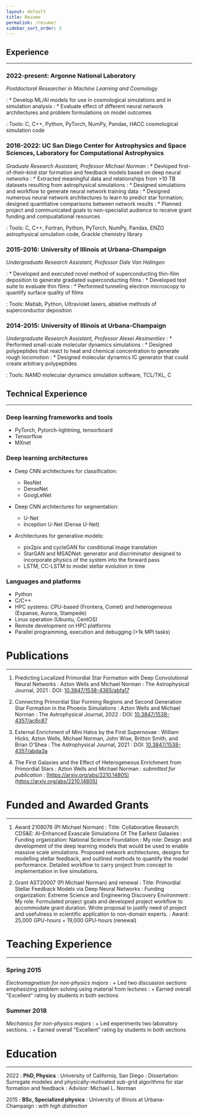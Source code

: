 ```yaml
---
layout: default
title: Resume   
permalink: /resume/
sidebar_sort_order: 2
---
```






## Experience

- - -

### 2022-present: Argonne National Laboratory

*Postdoctoral Researcher in Machine Learning and Cosmology*

:   * Develop ML/AI models for use in cosmological simulations and in simulation analysis
:   * Evaluate effect of different neural network architectures and problem formulations on model outcomes

:   Tools: C, C++, Python, PyTorch, NumPy, Pandas, HACC cosmological simulation code

### 2016-2022: UC San Diego Center for Astrophysics and Space Sciences, Laboratory for Computational Astrophysics
*Graduate Research Assistant, Professor Michael Norman*
:   * Devloped first-of-their-kind star formation and feedback models based on deep neural networks
:   * Extracted meaningful data and relationships from >10 TB datasets resulting from astrophysical simulations
:   * Designed simulations and workflow to generate neural network training data
:   * Designed numerous neural network architectures to learn to predict star formation; designed quantitative comparisons between network results
:   * Planned project and communicated goals to non-specialist audience to receive grant funding and compuatational resources

:   Tools: C, C++, Fortran, Python, PyTorch, NumPy, Pandas, ENZO astrophysical simulation code, Grackle chemistry library

### 2015-2016: University of Illinois at Urbana-Champaign
*Undergraduate Research Assistant, Professor Dale Van Halingen*

:   * Developed and executed novel method of superconducting thin-film deposition to generate gradiated superconducting films
:   * Developed test suite to evaluate thin films
:   * Performed tunneling electron microscopy to quantify surface quality of films

:   Tools: Matlab, Python, Ultraviolet lasers, ablative methods of superconductor deposition

### 2014-2015: University of Illinois at Urbana-Champaign   
*Undergraduate Research Assistant, Professor Alexei Aksimentiev*
:   * Performed small-scale molecular dynamics simulations
:   * Designed polypeptides that react to heat and chemical concentration to generate rough locomotion
:   * Designed molecular dynamics IC generator that could create arbitrary polypeptides

:   Tools: NAMD molecular dynamics simulation software, TCL/TKL, C

## Technical Experience

- - -

### Deep learning frameworks and tools
* PyTorch, Pytorch-lightning, tensorboard
* Tensorflow
* MXnet
### Deep learning architectures
* Deep CNN architectures for classification:
    * ResNet
    * DenseNet
    * GoogLeNet

* Deep CNN architectures for segmentation:
    * U-Net
    * Inception U-Net (Dense U-Net)

* Architectures for generative models:
    * pix2pix and cycleGAN for conditional image translation
    * StarGAN and MSADNet: generator and discriminator designed to incorporate physics of the system into the forward pass
    * LSTM, CC-LSTM to model stellar evolution in time

### Languages and platforms
* Python
* C/C++
* HPC systems: CPU-based (Frontera, Comet) and heterogeneous (Expanse, Aurora, Stampede)
* Linux operation (Ubuntu, CentOS)
* Remote development on HPC platforms
* Parallel programming, execution and debugging (>1k MPI tasks)


# Publications

- - - 

1. Predicting Localized Primordial Star Formation with Deep Convolutional Neural Networks
:   Azton Wells and Michael Norman
:   The Astrophysical Journal, 2021
:   DOI: [10.3847/1538-4365/abfa17](https://iopscience.iop.org/article/10.3847/1538-4365/abfa17)

2. Connecting Primordial Star Forming Regions and Second Generation Star Formation in the Phoenix Simulations
:   Azton Wells and Michael Norman
:   The Astrophysical Journal, 2022
:   DOI: [10.3847/1538-4357/ac6c87](https://iopscience.iop.org/article/10.3847/1538-4357/ac6c87)

3. External Enrichment of Mini Halos by the First Supernovae
:   William Hicks, Azton Wells, Michael Norman, John Wise, Britton Smith, and Brian O'Shea
:   The Astrophysical Journal, 2021
:   DOI: [10.3847/1538-4357/abda3a](https://iopscience.iop.org/article/10.3847/1538-4357/abda3a)

4. The First Galaxies and the Effect of Heterogeneous Enrichment from Primordial Stars
:   Azton Wells and Michael Norman
:   *submitted for publication*
:   [https://arxiv.org/abs/2210.14805](https://arxiv.org/abs/2210.14805)

# Funded and Awarded Grants

- - -

1. Award 2108076 (PI Michael Norman)
:   Title: Collaborative Research: CDS&E: AI-Enhanced Exascale Simulations Of The Earliest Galaxies
:   Funding organization: National Science Foundation
:   My role: Design and development of the deep learning models that would be used to enable massive scale simulations.  Proposed network architectures, designs for modelling stellar feedback, and outlined methods to quantify the model performance.  Detailed workflow to carry project from concept to implementation in live simulations.

2. Grant AST20007 (PI Michael Norman) and renewal
:   Title: Primordial Stellar Feedback Models via Deep Neural Networks
:   Funding organization: Extreme Science and Engineering Discovery Environment
:   My role: Formulated project goals and developed project workflow to accommodate grant duration. Wrote proposal to justify need of project and usefulness in scientific application to non-domain experts.
:   Award: 25,000 GPU-hours + 19,000 GPU-hours (renewal)

# Teaching Experience

- - -

### Spring 2015
*Electromagnetism for non-physics majors*
:   + Led two discussion sections emphasizing problem solving using material from lectures
:   + Earned overall "Excellent" rating by students in both sections

### Summer 2018
*Mechanics for non-physics majors*
:   + Led experiments two laboratory sections.
:   + Earned overall "Excellent" rating by students in both sections

# Education

- - -

2022
:   **PhD, Physics**
:        University of California, San Diego
:       Dissertation: Surrogate modeles and physically-motivated sub-grid algorithms for star formation and feedback
:       Advisor: Michael L. Norman

2015
:   **BSc, Specialized physics**
:       University of Illinois at Urbana-Champaign
:       *with high distinction*
